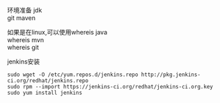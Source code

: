 环境准备
jdk  
git
maven

如果是在linux,可以使用whereis java  
whereis mvn   
whereis git  

jenkins安装  
```
sudo wget -O /etc/yum.repos.d/jenkins.repo http://pkg.jenkins-ci.org/redhat/jenkins.repo
sudo rpm --import https://jenkins-ci.org/redhat/jenkins-ci.org.key
sudo yum install jenkins
```
